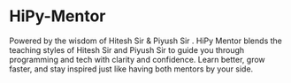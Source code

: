 # HiPy-Mentor
Powered by the wisdom of Hitesh Sir &amp; Piyush Sir . HiPy Mentor blends the teaching styles of Hitesh Sir and Piyush Sir to guide you through programming and tech with clarity and confidence. Learn better, grow faster, and stay inspired just like having both mentors by your side.
